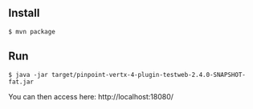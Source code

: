 
## Install
```
$ mvn package
```

## Run
```
$ java -jar target/pinpoint-vertx-4-plugin-testweb-2.4.0-SNAPSHOT-fat.jar
```
You can then access here: http://localhost:18080/

